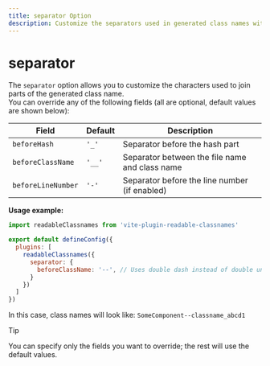 ```yaml
---
title: separator Option
description: Customize the separators used in generated class names with the separator option and usage examples.
---
```


# separator

The `separator` option allows you to customize the characters used to join parts of the generated class name.  
You can override any of the following fields (all are optional, default values are shown below):

| Field               | Default      | Description                                          |
|---------------------|--------------|------------------------------------------------------|
| `beforeHash`        | `'_'`        | Separator before the hash part                       |
| `beforeClassName`   | `'__'`       | Separator between the file name and class name       |
| `beforeLineNumber`  | `'-'`        | Separator before the line number (if enabled)        |

**Usage example:**
```js
import readableClassnames from 'vite-plugin-readable-classnames'

export default defineConfig({
  plugins: [
    readableClassnames({
      separator: {
        beforeClassName: '--', // Uses double dash instead of double underscore
      }
    })
  ]
})
```

In this case, class names will look like:
`SomeComponent--classname_abcd1`

> [!TIP]
> You can specify only the fields you want to override; the rest will use the default values.
